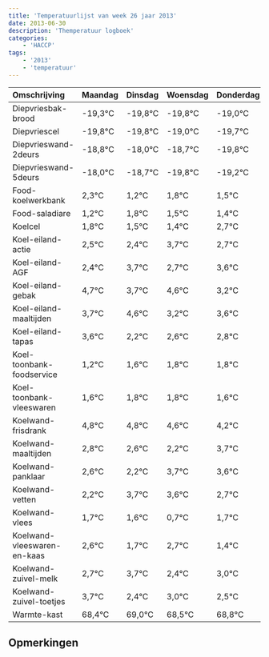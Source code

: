 ```yaml
---
title: 'Temperatuurlijst van week 26 jaar 2013'
date: 2013-06-30
description: 'Themperatuur logboek'
categories:
    - 'HACCP'
tags:
    - '2013'
    - 'temperatuur'
---
```

|Omschrijving|Maandag|Dinsdag|Woensdag|Donderdag|Vrijdag|Zaterdag|Zondag|
|:---|:---|:---|:---|:---|:---|:---|:---|
|Diepvriesbak-brood|-19,3°C|-19,8°C|-19,8°C|-19,0°C|-19,7°C|-20,8°C|-20,2°C|
|Diepvriescel|-19,8°C|-19,8°C|-19,0°C|-19,7°C|-20,8°C|-20,2°C|-20,5°C|
|Diepvrieswand-2deurs|-18,8°C|-18,0°C|-18,7°C|-19,8°C|-19,2°C|-19,5°C|-19,6°C|
|Diepvrieswand-5deurs|-18,0°C|-18,7°C|-19,8°C|-19,2°C|-19,5°C|-19,6°C|-18,3°C|
|Food-koelwerkbank|2,3°C|1,2°C|1,8°C|1,5°C|1,4°C|2,7°C|1,7°C|
|Food-saladiare|1,2°C|1,8°C|1,5°C|1,4°C|2,7°C|1,7°C|2,6°C|
|Koelcel|1,8°C|1,5°C|1,4°C|2,7°C|1,7°C|2,6°C|1,2°C|
|Koel-eiland-actie|2,5°C|2,4°C|3,7°C|2,7°C|3,6°C|2,2°C|2,6°C|
|Koel-eiland-AGF|2,4°C|3,7°C|2,7°C|3,6°C|2,2°C|2,6°C|2,8°C|
|Koel-eiland-gebak|4,7°C|3,7°C|4,6°C|3,2°C|3,6°C|3,8°C|3,8°C|
|Koel-eiland-maaltijden|3,7°C|4,6°C|3,2°C|3,6°C|3,8°C|3,8°C|3,6°C|
|Koel-eiland-tapas|3,6°C|2,2°C|2,6°C|2,8°C|2,8°C|2,6°C|2,2°C|
|Koel-toonbank-foodservice|1,2°C|1,6°C|1,8°C|1,8°C|1,6°C|1,2°C|2,7°C|
|Koel-toonbank-vleeswaren|1,6°C|1,8°C|1,8°C|1,6°C|1,2°C|2,7°C|2,6°C|
|Koelwand-frisdrank|4,8°C|4,8°C|4,6°C|4,2°C|5,7°C|5,6°C|4,7°C|
|Koelwand-maaltijden|2,8°C|2,6°C|2,2°C|3,7°C|3,6°C|2,7°C|3,7°C|
|Koelwand-panklaar|2,6°C|2,2°C|3,7°C|3,6°C|2,7°C|3,7°C|2,4°C|
|Koelwand-vetten|2,2°C|3,7°C|3,6°C|2,7°C|3,7°C|2,4°C|3,0°C|
|Koelwand-vlees|1,7°C|1,6°C|0,7°C|1,7°C|0,4°C|1,0°C|0,5°C|
|Koelwand-vleeswaren-en-kaas|2,6°C|1,7°C|2,7°C|1,4°C|2,0°C|1,5°C|1,8°C|
|Koelwand-zuivel-melk|2,7°C|3,7°C|2,4°C|3,0°C|2,5°C|2,8°C|2,9°C|
|Koelwand-zuivel-toetjes|3,7°C|2,4°C|3,0°C|2,5°C|2,8°C|2,9°C|2,2°C|
|Warmte-kast|68,4°C|69,0°C|68,5°C|68,8°C|68,9°C|68,2°C|68,0°C|

## Opmerkingen


